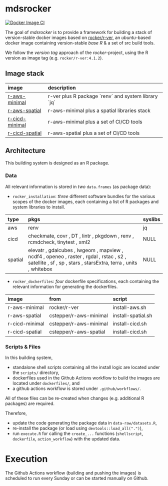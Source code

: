 
<!-- README.md is generated from README.Rmd. Please edit that file -->

# mdsrocker

<!-- badges: start -->

[![Docker Image
CI](https://github.com/cstepper/mdsrocker/actions/workflows/publish-docker-images.yml/badge.svg)](https://github.com/cstepper/mdsrocker/actions/workflows/publish-docker-images.yml)
<!-- badges: end -->

The goal of *mdsrocker* is to provide a framework for building a stack
of version-stable docker images based on
[rocker/r-ver](https://hub.docker.com/r/rocker/r-ver), an *ubuntu*-based
docker image containing version-stable *base R* & a set of src build
tools.

We follow the *version tag* approach of the *rocker*-project, using the
R version as image tag (e.g. `rocker/r-ver:4.1.2`).

## Image stack

<table>
<thead>
<tr>
<th style="text-align:left;">
image
</th>
<th style="text-align:left;">
description
</th>
</tr>
</thead>
<tbody>
<tr>
<td style="text-align:left;">
<a href="https://hub.docker.com/r/cstepper/r-aws-minimal" style="     " >r-aws-minimal</a>
</td>
<td style="text-align:left;">
r-ver plus R package `renv` and system library `jq`
</td>
</tr>
<tr>
<td style="text-align:left;">
<a href="https://hub.docker.com/r/cstepper/r-aws-spatial" style="     " >r-aws-spatial</a>
</td>
<td style="text-align:left;">
r-aws-minimal plus a spatial libraries stack
</td>
</tr>
<tr>
<td style="text-align:left;">
<a href="https://hub.docker.com/r/cstepper/r-cicd-minimal" style="     " >r-cicd-minimal</a>
</td>
<td style="text-align:left;">
r-aws-minimal plus a set of CI/CD tools
</td>
</tr>
<tr>
<td style="text-align:left;">
<a href="https://hub.docker.com/r/cstepper/r-cicd-spatial" style="     " >r-cicd-spatial</a>
</td>
<td style="text-align:left;">
r-aws-spatial plus a set of CI/CD tools
</td>
</tr>
</tbody>
</table>

## Architecture

This building system is designed as an R package.

### Data

All relevant information is stored in *two* `data.frames` (as package
data):

-   `rocker_installation`: *three* different software bundles for the
    various scopes of the docker images, each containing a list of R
    packages and system libraries to install.

<table>
<thead>
<tr>
<th style="text-align:left;">
type
</th>
<th style="text-align:left;">
pkgs
</th>
<th style="text-align:left;">
syslibs
</th>
</tr>
</thead>
<tbody>
<tr>
<td style="text-align:left;">
aws
</td>
<td style="text-align:left;">
renv
</td>
<td style="text-align:left;">
jq
</td>
</tr>
<tr>
<td style="text-align:left;">
cicd
</td>
<td style="text-align:left;">
checkmate, covr , DT , lintr , pkgdown , renv , rcmdcheck, tinytest ,
xml2
</td>
<td style="text-align:left;">
NULL
</td>
</tr>
<tr>
<td style="text-align:left;">
spatial
</td>
<td style="text-align:left;">
elevatr , gdalcubes , lwgeom , mapview , ncdf4 , openeo , raster , rgdal
, rstac , s2 , satellite , sf , sp , stars , starsExtra, terra , units ,
whitebox
</td>
<td style="text-align:left;">
NULL
</td>
</tr>
</tbody>
</table>

-   `rocker_dockerfiles`: *four* dockerfile specifications, each
    containing the relevant information for generating the dockerfiles.

<table>
<thead>
<tr>
<th style="text-align:left;">
image
</th>
<th style="text-align:left;">
from
</th>
<th style="text-align:left;">
script
</th>
</tr>
</thead>
<tbody>
<tr>
<td style="text-align:left;">
r-aws-minimal
</td>
<td style="text-align:left;">
rocker/r-ver
</td>
<td style="text-align:left;">
install-aws.sh
</td>
</tr>
<tr>
<td style="text-align:left;">
r-aws-spatial
</td>
<td style="text-align:left;">
cstepper/r-aws-minimal
</td>
<td style="text-align:left;">
install-spatial.sh
</td>
</tr>
<tr>
<td style="text-align:left;">
r-cicd-minimal
</td>
<td style="text-align:left;">
cstepper/r-aws-minimal
</td>
<td style="text-align:left;">
install-cicd.sh
</td>
</tr>
<tr>
<td style="text-align:left;">
r-cicd-spatial
</td>
<td style="text-align:left;">
cstepper/r-aws-spatial
</td>
<td style="text-align:left;">
install-cicd.sh
</td>
</tr>
</tbody>
</table>

### Scripts & Files

In this building system,

-   standalone shell scripts containing all the install logic are
    located under the `scripts/` directory,
-   dockerfiles used in the Github Actions workflow to build the images
    are located under `dockerfiles/`, and
-   a github actions workflow is stored under `.github/workflows/`.

All of these files can be re-created when changes (e.g. additional R
packages) are required.

Therefore,

-   update the code generating the package data in
    `data-raw/datasets.R`,
-   re-install the package (or load using `devtools::load_all(".")`),
-   run `execute.R` for calling the `create_...` functions
    (`shellscript`, `dockerfile`, `action_workflow`) with the updated
    data.

# Execution

The Github Actions workflow (building and pushing the images) is
scheduled to run every Sunday or can be started manually on Github.
